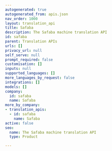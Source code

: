 ```yaml
---
autogenerated: true
autogenerated_from: apis.json
nav_order: 1000
layout: translation_api
title: Safaba
description: The Safaba machine translation API
id: safaba
parent: Translation APIs
urls: []
privacy_url: null
self_serve: null
prompt_required: false
customisation: []
inputs: null
supported_languages: []
more_languages_by_request: false
integrations: []
models: []
company:
  id: safaba
  name: Safaba
more_by_company:
- translation_apis:
  - id: safaba
    name: Safaba
active: false
seo:
  name: The Safaba machine translation API
  type: Product

---
```


